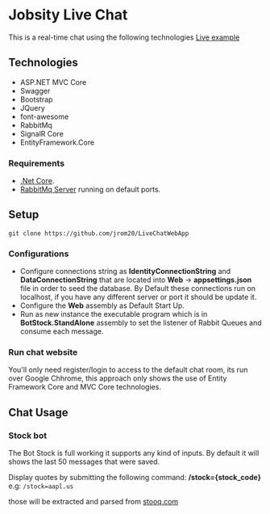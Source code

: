 # Jobsity Live Chat
This is a real-time chat using the following technologies
[Live example](https://40.78.134.166/)

## Technologies
* ASP.NET MVC Core
* Swagger
* Bootstrap
* JQuery
* font-awesome
* RabbitMq
* SignalR Core
* EntityFramework.Core

### Requirements
* [.Net Core](https://dotnet.microsoft.com/download/visual-studio-sdks).
* [RabbitMq Server](https://www.rabbitmq.com/download.html) running on default ports.

## Setup
`git clone https://github.com/jrom20/LiveChatWebApp`

### Configurations
* Configure connections string as **IdentityConnectionString** and **DataConnectionString** that are located into **Web** -> **appsettings.json** file in order to seed the database. By Default these connections run on localhost, if you have any different server or port it should be update it.
* Configure the **Web** assembly as Default Start Up.
* Run as new instance the executable program which is in **BotStock.StandAlone** assembly to set the listener of Rabbit Queues and consume each message.

### Run chat website
You'll only need register/login to access to the default chat room, its run over Google Chhrome, this approach only shows the use of Entity Framework Core and MVC Core technologies.

## Chat Usage
### Stock bot
The Bot Stock is full working it supports any kind of inputs. By default it will shows the last 50 messages that were saved.

Display quotes by submitting the following command:
**/stock={stock_code}** e.g: `/stock=aapl.us`

those will be extracted and parsed from [stooq.com](https://stooq.com/)


